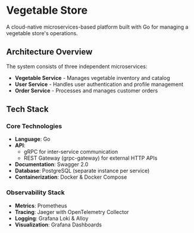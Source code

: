 # Vegetable Store

A cloud-native microservices-based platform built with Go for managing a vegetable store's operations.

## Architecture Overview

The system consists of three independent microservices:

- **Vegetable Service** - Manages vegetable inventory and catalog
- **User Service** - Handles user authentication and profile management
- **Order Service** - Processes and manages customer orders

## Tech Stack

### Core Technologies
- **Language**: Go
- **API**: 
  - gRPC for inter-service communication
  - REST Gateway (grpc-gateway) for external HTTP APIs
- **Documentation**: Swagger 2.0
- **Database**: PostgreSQL (separate instance per service)
- **Containerization**: Docker & Docker Compose

### Observability Stack
- **Metrics**: Prometheus
- **Tracing**: Jaeger with OpenTelemetry Collector
- **Logging**: Grafana Loki & Alloy
- **Visualization**: Grafana Dashboards
